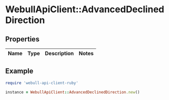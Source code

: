 # WebullApiClient::AdvancedDeclinedDirection

## Properties

| Name | Type | Description | Notes |
| ---- | ---- | ----------- | ----- |

## Example

```ruby
require 'webull-api-client-ruby'

instance = WebullApiClient::AdvancedDeclinedDirection.new()
```

